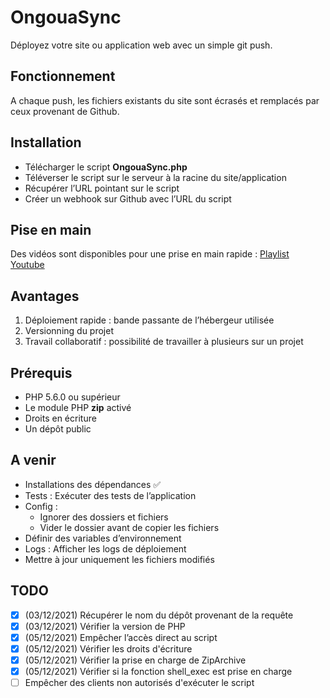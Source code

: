 # OngouaSync
Déployez votre site ou application web avec un simple git push.

## Fonctionnement
A chaque push, les fichiers existants du site sont écrasés et remplacés par ceux provenant de Github.

## Installation
- Télécharger le script **OngouaSync.php**
- Téléverser le script sur le serveur à la racine du site/application
- Récupérer l’URL pointant sur le script
- Créer un webhook sur Github  avec l’URL du script

## Pise en main
Des vidéos sont disponibles pour une prise en main rapide :
[Playlist Youtube](https://www.youtube.com/watch?v=JC2mT7BLbyg&list=PL7rafFfvik9WRt7sMNCxzJK4fJb8i7D1b)

## Avantages
1. Déploiement rapide : bande passante de l’hébergeur utilisée
2. Versionning du projet
3. Travail collaboratif : possibilité de travailler à plusieurs sur un projet

## Prérequis
- PHP 5.6.0 ou supérieur
- Le module PHP **zip** activé
- Droits en écriture
- Un dépôt public

## A venir
- Installations des dépendances &#9989; 
- Tests : Exécuter des tests de l’application
- Config : 
    - Ignorer des dossiers et fichiers
    - Vider le dossier avant de copier les fichiers
- Définir des variables d’environnement
- Logs : Afficher les logs de déploiement
- Mettre à jour uniquement les fichiers modifiés

## TODO
- [x] (03/12/2021) Récupérer le nom du dépôt provenant de la requête
- [x] (03/12/2021) Vérifier la version de PHP
- [x] (05/12/2021) Empêcher l’accès direct au script
- [x] (05/12/2021) Vérifier les droits d'écriture
- [x] (05/12/2021) Vérifier la prise en charge de ZipArchive
- [x] (05/12/2021) Vérifier si la fonction shell_exec est prise en charge
- [ ] Empêcher des clients non autorisés d'exécuter le script
